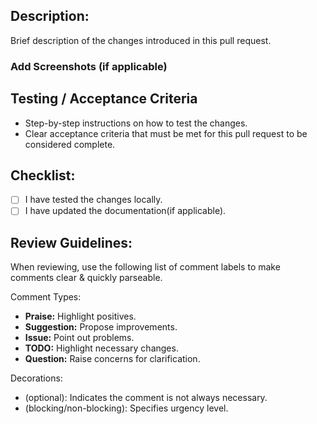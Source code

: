 
## Description:

Brief description of the changes introduced in this pull request.

### Add Screenshots (if applicable)

## Testing / Acceptance Criteria

- Step-by-step instructions on how to test the changes.
- Clear acceptance criteria that must be met for this pull request to be considered complete.

## Checklist:

- [ ] I have tested the changes locally.
- [ ] I have updated the documentation(if applicable).

## Review Guidelines:
When reviewing, use the following list of comment labels to make comments clear & quickly parseable.

Comment Types:
- **Praise:** Highlight positives.
- **Suggestion:** Propose improvements.
- **Issue:** Point out problems.
- **TODO:** Highlight necessary changes.
- **Question:** Raise concerns for clarification.

Decorations:
- (optional): Indicates the comment is not always necessary.
- (blocking/non-blocking): Specifies urgency level.

